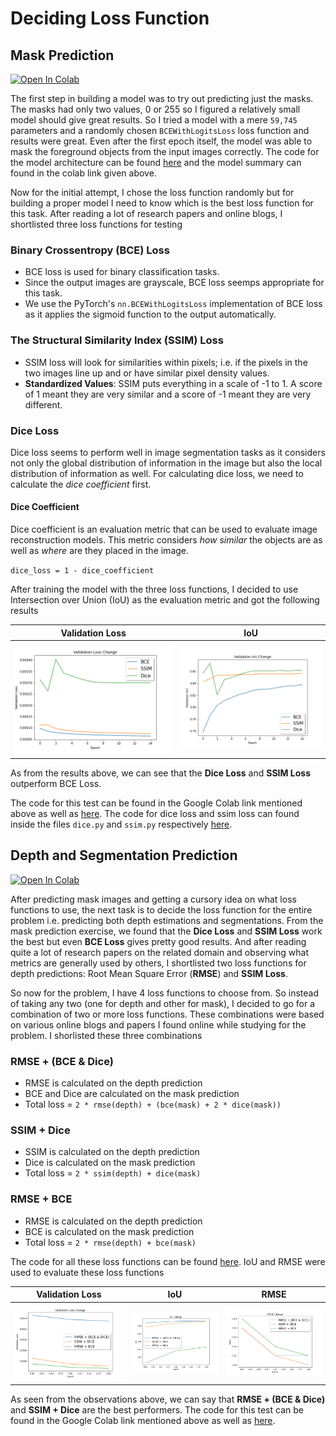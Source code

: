 # Deciding Loss Function

## Mask Prediction

[![Open In Colab](https://colab.research.google.com/assets/colab-badge.svg)](https://colab.research.google.com/drive/1eJTCyUxPvlBHsZRK9EZgwaBrBi19Yirj?usp=sharing)

The first step in building a model was to try out predicting just the masks. The masks had only two values, 0 or 255 so I figured a relatively small model should give great results. So I tried a model with a mere `59,745` parameters and a randomly chosen `BCEWithLogitsLoss` loss function and results were great. Even after the first epoch itself, the model was able to mask the foreground objects from the input images correctly. The code for the model architecture can be found [here](tensornet/model/masknet.py) and the model summary can found in the colab link given above.

Now for the initial attempt, I chose the loss function randomly but for building a proper model I need to know which is the best loss function for this task. After reading a lot of research papers and online blogs, I shortlisted three loss functions for testing

### Binary Crossentropy (BCE) Loss

- BCE loss is used for binary classification tasks.
- Since the output images are grayscale, BCE loss seemps appropriate for this task.
- We use the PyTorch's `nn.BCEWithLogitsLoss` implementation of BCE loss as it applies the sigmoid function to the output automatically.

### The Structural Similarity Index (SSIM) Loss

- SSIM loss will look for similarities within pixels; i.e. if the pixels in the two images line up and or have similar pixel density values.
- **Standardized Values**: SSIM puts everything in a scale of -1 to 1. A score of 1 meant they are very similar and a score of -1 meant they are very different.

### Dice Loss

Dice loss seems to perform well in image segmentation tasks as it considers not only the global distribution of information in the image but also the local distribution of information as well. For calculating dice loss, we need to calculate the _dice coefficient_ first.

#### Dice Coefficient

Dice coefficient is an evaluation metric that can be used to evaluate image reconstruction models. This metric considers _how similar_ the objects are as well as _where_ are they placed in the image.

`dice_loss = 1 - dice_coefficient`

After training the model with the three loss functions, I decided to use Intersection over Union (IoU) as the evaluation metric and got the following results

|             Validation Loss             |                  IoU                  |
| :-------------------------------------: | :-----------------------------------: |
| ![loss](../images/mask/loss_change.png) | ![iou](../images/mask/iou_change.png) |

As from the results above, we can see that the **Dice Loss** and **SSIM Loss** outperform BCE Loss.

The code for this test can be found in the Google Colab link mentioned above as well as [here](../trial_notebooks/Mask_Prediction_Loss_Comparison.ipynb). The code for dice loss and ssim loss can found inside the files `dice.py` and `ssim.py` respectively [here](../tensornet/model/loss/).

## Depth and Segmentation Prediction

[![Open In Colab](https://colab.research.google.com/assets/colab-badge.svg)](https://colab.research.google.com/drive/19PoQ_KbcpHM-9pCTMoqby0Pr1--aCYpS?usp=sharing)

After predicting mask images and getting a cursory idea on what loss functions to use, the next task is to decide the loss function for the entire problem i.e. predicting both depth estimations and segmentations. From the mask prediction exercise, we found that the **Dice Loss** and **SSIM Loss** work the best but even **BCE Loss** gives pretty good results. And after reading quite a lot of research papers on the related domain and observing what metrics are generally used by others, I shortlisted two loss functions for depth predictions: Root Mean Square Error (**RMSE**) and **SSIM Loss**.

So now for the problem, I have 4 loss functions to choose from. So instead of taking any two (one for depth and other for mask), I decided to go for a combination of two or more loss functions. These combinations were based on various online blogs and papers I found online while studying for the problem. I shorlisted these three combinations

### RMSE + (BCE & Dice)

- RMSE is calculated on the depth prediction
- BCE and Dice are calculated on the mask prediction
- Total loss = `2 * rmse(depth) + (bce(mask) + 2 * dice(mask))`

### SSIM + Dice

- SSIM is calculated on the depth prediction
- Dice is calculated on the mask prediction
- Total loss = `2 * ssim(depth) + dice(mask)`

### RMSE + BCE

- RMSE is calculated on the depth prediction
- BCE is calculated on the mask prediction
- Total loss = `2 * rmse(depth) + bce(mask)`

The code for all these loss functions can be found [here](loss.py). IoU and RMSE were used to evaluate these loss functions

|             Validation Loss              |                  IoU                   |                   RMSE                   |
| :--------------------------------------: | :------------------------------------: | :--------------------------------------: |
| ![loss](../images/depth/loss_change.png) | ![iou](../images/depth/iou_change.png) | ![rmse](../images/depth/rmse_change.png) |

As seen from the observations above, we can say that **RMSE + (BCE & Dice)** and **SSIM + Dice** are the best performers. The code for this test can be found in the Google Colab link mentioned above as well as [here](../trial_notebooks/Depth_Prediction_Loss_Comparison.ipynb).

